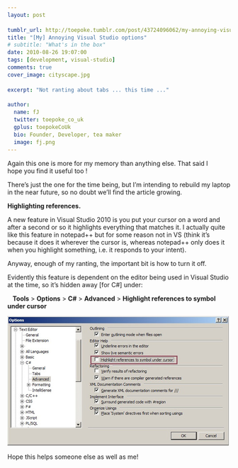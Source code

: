 ```yaml
---
layout: post

tumblr_url: http://toepoke.tumblr.com/post/43724096062/my-annoying-visual-studio-options-tag-visual
title: "[My] Annoying Visual Studio options"
# subtitle: "What's in the box"
date: 2010-08-26 19:07:00
tags: [development, visual-studio]
comments: true
cover_image: cityscape.jpg

excerpt: "Not ranting about tabs ... this time ..."

author:
  name: fJ
  twitter: toepoke_co_uk
  gplus: toepokeCoUk 
  bio: Founder, Developer, tea maker
  image: fj.png
---
```


Again this one is more for my memory than anything else. That said I hope you find it useful too !

There’s just the one for the time being, but I’m intending to rebuild my laptop in the near future, so no doubt we’ll find the article growing.

**Highlighting references.**

A new feature in Visual Studio 2010 is you put your cursor on a word and after a second or so it highlights everything that matches it. I actually quite like this feature in notepad++ but for some reason not in VS (think it’s because it does it wherever the cursor is, whereas notepad++ only does it when you highlight something, i.e. it responds to your intent).

Anyway, enough of my ranting, the important bit is how to turn it off.

Evidently this feature is dependent on the editor being used in Visual Studio at the time, so it’s hidden away [for C#] under:

&nbsp;&nbsp;&nbsp;**Tools** > **Options** > **C#** > **Advanced** > **Highlight references to symbol under cursor**

<img class="img-center" src="/images/posts/2010-08-26-my-annoying-vs-options.jpg" alt="" />

Hope this helps someone else as well as me! 
